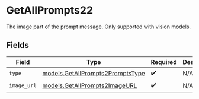 # GetAllPrompts22

The image part of the prompt message. Only supported with vision models.


## Fields

| Field                                                                      | Type                                                                       | Required                                                                   | Description                                                                |
| -------------------------------------------------------------------------- | -------------------------------------------------------------------------- | -------------------------------------------------------------------------- | -------------------------------------------------------------------------- |
| `type`                                                                     | [models.GetAllPrompts2PromptsType](../models/getallprompts2promptstype.md) | :heavy_check_mark:                                                         | N/A                                                                        |
| `image_url`                                                                | [models.GetAllPrompts2ImageURL](../models/getallprompts2imageurl.md)       | :heavy_check_mark:                                                         | N/A                                                                        |